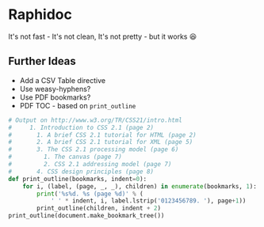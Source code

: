 # Raphidoc

It's not fast - It's not clean, It's not pretty - but it works :laughing:


## Further Ideas

* Add a CSV Table directive
* Use weasy-hyphens?
* Use PDF bookmarks?
* PDF TOC - based on `print_outline`

```python
# Output on http://www.w3.org/TR/CSS21/intro.html
#     1. Introduction to CSS 2.1 (page 2)
#       1. A brief CSS 2.1 tutorial for HTML (page 2)
#       2. A brief CSS 2.1 tutorial for XML (page 5)
#       3. The CSS 2.1 processing model (page 6)
#         1. The canvas (page 7)
#         2. CSS 2.1 addressing model (page 7)
#       4. CSS design principles (page 8)
def print_outline(bookmarks, indent=0):
    for i, (label, (page, _, _), children) in enumerate(bookmarks, 1):
        print('%s%d. %s (page %d)' % (
            ' ' * indent, i, label.lstrip('0123456789. '), page+1))
        print_outline(children, indent + 2)
print_outline(document.make_bookmark_tree())
```
